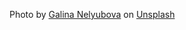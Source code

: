 Photo by <a href="https://unsplash.com/@galka_nz?utm_content=creditCopyText&utm_medium=referral&utm_source=unsplash">Galina Nelyubova</a> on <a href="https://unsplash.com/photos/two-ice-cream-pops-sitting-on-top-of-each-other-V2qbMKlU4vU?utm_content=creditCopyText&utm_medium=referral&utm_source=unsplash">Unsplash</a>
  